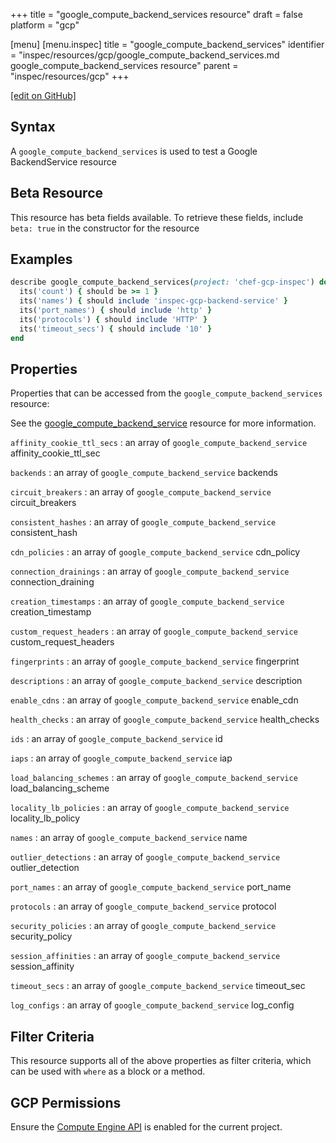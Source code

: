 +++
title = "google_compute_backend_services resource"
draft = false
platform = "gcp"

[menu]
  [menu.inspec]
    title = "google_compute_backend_services"
    identifier = "inspec/resources/gcp/google_compute_backend_services.md google_compute_backend_services resource"
    parent = "inspec/resources/gcp"
+++

[\[edit on GitHub\]](https://github.com/inspec/inspec-gcp/blob/master/docs/resources/google_compute_backend_services.md)

## Syntax

A `google_compute_backend_services` is used to test a Google BackendService resource

## Beta Resource

This resource has beta fields available. To retrieve these fields, include `beta: true` in the constructor for the resource

## Examples

```ruby
describe google_compute_backend_services(project: 'chef-gcp-inspec') do
  its('count') { should be >= 1 }
  its('names') { should include 'inspec-gcp-backend-service' }
  its('port_names') { should include 'http' }
  its('protocols') { should include 'HTTP' }
  its('timeout_secs') { should include '10' }
end
```

## Properties

Properties that can be accessed from the `google_compute_backend_services` resource:

See the [google_compute_backend_service](/inspec/resources/google_compute_backend_service/#properties) resource for more information.

`affinity_cookie_ttl_secs`
: an array of `google_compute_backend_service` affinity_cookie_ttl_sec

`backends`
: an array of `google_compute_backend_service` backends

`circuit_breakers`
: an array of `google_compute_backend_service` circuit_breakers

`consistent_hashes`
: an array of `google_compute_backend_service` consistent_hash

`cdn_policies`
: an array of `google_compute_backend_service` cdn_policy

`connection_drainings`
: an array of `google_compute_backend_service` connection_draining

`creation_timestamps`
: an array of `google_compute_backend_service` creation_timestamp

`custom_request_headers`
: an array of `google_compute_backend_service` custom_request_headers

`fingerprints`
: an array of `google_compute_backend_service` fingerprint

`descriptions`
: an array of `google_compute_backend_service` description

`enable_cdns`
: an array of `google_compute_backend_service` enable_cdn

`health_checks`
: an array of `google_compute_backend_service` health_checks

`ids`
: an array of `google_compute_backend_service` id

`iaps`
: an array of `google_compute_backend_service` iap

`load_balancing_schemes`
: an array of `google_compute_backend_service` load_balancing_scheme

`locality_lb_policies`
: an array of `google_compute_backend_service` locality_lb_policy

`names`
: an array of `google_compute_backend_service` name

`outlier_detections`
: an array of `google_compute_backend_service` outlier_detection

`port_names`
: an array of `google_compute_backend_service` port_name

`protocols`
: an array of `google_compute_backend_service` protocol

`security_policies`
: an array of `google_compute_backend_service` security_policy

`session_affinities`
: an array of `google_compute_backend_service` session_affinity

`timeout_secs`
: an array of `google_compute_backend_service` timeout_sec

`log_configs`
: an array of `google_compute_backend_service` log_config

## Filter Criteria

This resource supports all of the above properties as filter criteria, which can be used
with `where` as a block or a method.

## GCP Permissions

Ensure the [Compute Engine API](https://console.cloud.google.com/apis/library/compute.googleapis.com/) is enabled for the current project.
